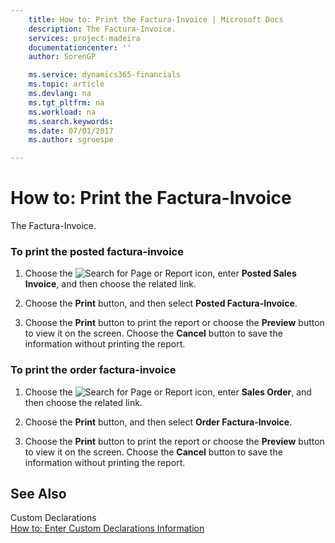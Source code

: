 ```yaml
---
    title: How to: Print the Factura-Invoice | Microsoft Docs
    description: The Factura-Invoice.
    services: project-madeira
    documentationcenter: ''
    author: SorenGP

    ms.service: dynamics365-financials
    ms.topic: article
    ms.devlang: na
    ms.tgt_pltfrm: na
    ms.workload: na
    ms.search.keywords:
    ms.date: 07/01/2017
    ms.author: sgroespe

---
```

# How to: Print the Factura-Invoice
The Factura-Invoice.  
  
### To print the posted factura-invoice  
  
1.  Choose the ![Search for Page or Report](media/ui-search/search_small.png "Search for Page or Report icon") icon, enter **Posted Sales Invoice**, and then choose the related link.  
  
2.  Choose the **Print** button, and then select **Posted Factura-Invoice**.  
  
3.  Choose the **Print** button to print the report or choose the **Preview** button to view it on the screen. Choose the **Cancel** button to save the information without printing the report.  
  
### To print the order factura-invoice  
  
1.  Choose the ![Search for Page or Report](media/ui-search/search_small.png "Search for Page or Report icon") icon, enter **Sales Order**, and then choose the related link.  
  
2.  Choose the **Print** button, and then select **Order Factura-Invoice**.  
  
3.  Choose the **Print** button to print the report or choose the **Preview** button to view it on the screen. Choose the **Cancel** button to save the information without printing the report.  
  
## See Also  
 Custom Declarations   
 [How to: Enter Custom Declarations Information](how-to-enter-custom-declarations-information.md)